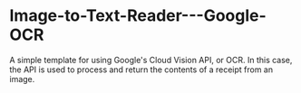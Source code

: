 # Image-to-Text-Reader---Google-OCR
A simple template for using Google's Cloud Vision API, or OCR. In this case, the API is used to process and return the contents of a receipt from an image.
